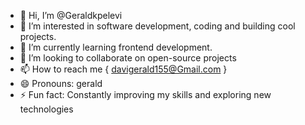 - 👋 Hi, I’m @Geraldkpelevi
- 👀 I’m interested in software development, coding and building cool projects.
- 🌱 I’m currently learning frontend development.
- 💞️ I’m looking to collaborate on open-source projects 
- 📫 How to reach me { davigerald155@Gmail.com }
- 😄 Pronouns: gerald
- ⚡ Fun fact: Constantly improving my skills and exploring new technologies

<!---
Geraldkpelevi/Geraldkpelevi is a ✨ special ✨ repository because its `README.md` (this file) appears on your GitHub profile.
You can click the Preview link to take a look at your changes.
--->
